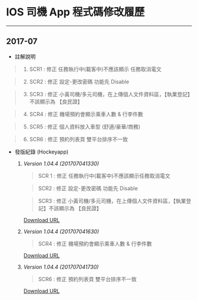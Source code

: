 # IOS 司機 App 程式碼修改履歷

---
## 2017-07

* 註解說明

> 1. SCR1 : 修正 任務執行中(載客中)不應該顯示 任務取消電文

> 2. SCR2 : 修正 設定-更改密碼 功能先 Disable

> 3. SCR3 : 修正 小黃司機/多元司機，在上傳個人文件資料區，【執業登記】不該顯示為 【良民證】

> 4. SCR4 : 修正 機場預約會顯示乘車人數 & 行李件數

> 5. SCR5 : 修正 個人資料放入車型 (舒適/豪華/商務)

> 6. SCR6 : 修正 預約列表頁 雙平台排序不一致

* 發版紀錄 (Hockeyapp)

  1. *Version 1.04.4 (201707041330)*
      >SCR 1 : 修正 任務執行中(載客中)不應該顯示任務取消電文

      >SCR2 : 修正 設定-更改密碼 功能先 Disable

      >SCR3 : 修正 小黃司機/多元司機，在上傳個人文件資料區，【執業登記】不該顯示為 【良民證】

      [Download URL](https://rink.hockeyapp.net/apps/282a2bda505648618083db9a25ad986b)

  2. *Version 1.04.4 (201707041630)*
      > SCR4 : 修正 機場預約會顯示乘車人數 & 行李件數

      [Download URL](https://rink.hockeyapp.net/apps/282a2bda505648618083db9a25ad986b/app_versions/5)

  3. *Version 1.04.4 (201707041730)*
      > SCR6 : 修正 預約列表頁 雙平台排序不一致

      [Download URL](https://rink.hockeyapp.net/apps/282a2bda505648618083db9a25ad986b)
